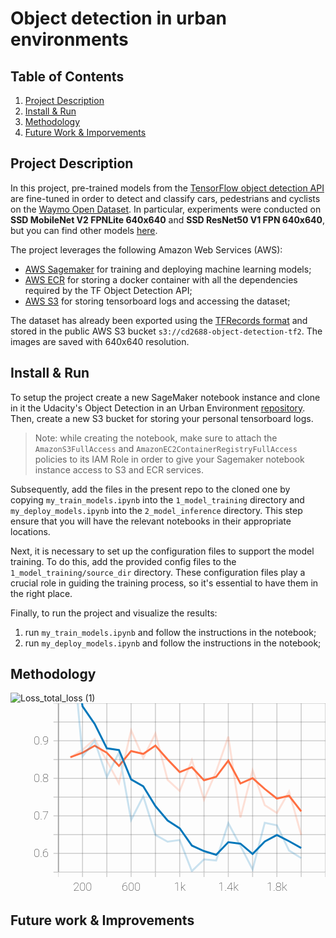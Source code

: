 # Object detection in urban environments

## Table of Contents
1. [Project Description](https://github.com/mose247/Object_detection_in_urban_environments/blob/main/README.md#project-description)
2. [Install & Run](https://github.com/mose247/Object_detection_in_urban_environments/blob/main/README.md#install--run)
3. [Methodology](https://github.com/mose247/Object_detection_in_urban_environments/blob/main/README.md#methodology)
4. [Future Work & Imporvements](https://github.com/mose247/Object_detection_in_urban_environments/blob/main/README.md#future-work--improvements)
## Project Description
In this project, pre-trained models from the [TensorFlow object detection API](https://tensorflow-object-detection-api-tutorial.readthedocs.io/en/latest/index.html) are fine-tuned in order to detect and classify cars, pedestrians and cyclists on the [Waymo Open Dataset](https://waymo.com/open/). In particular, experiments were conducted on **SSD MobileNet V2 FPNLite 640x640** and **SSD ResNet50 V1 FPN 640x640**, but you can find other models [here](https://github.com/tensorflow/models/blob/master/research/object_detection/g3doc/tf2_detection_zoo.md). 

The project leverages the following Amazon Web Services (AWS):
- [AWS Sagemaker](https://aws.amazon.com/sagemaker/) for training and deploying machine learning models;
- [AWS ECR](https://aws.amazon.com/ecr/?nc2=h_ql_prod_ct_ec2reg) for storing a docker container with all the dependencies required by the TF Object Detection API;
- [AWS S3](https://aws.amazon.com/s3/?nc2=h_ql_prod_st_s3) for storing tensorboard logs and accessing the dataset;
  
The dataset has already been exported using the [TFRecords format](https://tensorflow-object-detection-api-tutorial.readthedocs.io/en/latest/training.html#create-tensorflow-records) and stored in the public AWS S3 bucket `s3://cd2688-object-detection-tf2`. The images are saved with 640x640 resolution.

## Install & Run
To setup the project create a new SageMaker notebook instance and clone in it the Udacity's Object Detection in an Urban Environment [repository](https://github.com/udacity/cd2688-object-detection-in-urban-environment-project). Then, create a new S3 bucket for storing your personal tensorboard logs. 

> Note: while creating the notebook, make sure to attach the `AmazonS3FullAccess` and `AmazonEC2ContainerRegistryFullAccess` policies to its IAM Role in order to give your Sagemaker notebook instance access to S3 and ECR services.

Subsequently, add the files in the present repo to the cloned one by copying `my_train_models.ipynb` into the `1_model_training` directory and `my_deploy_models.ipynb` into the `2_model_inference` directory. This step ensure that you will have the relevant notebooks in their appropriate locations. 

Next, it is necessary to set up the configuration files to support the model training. To do this, add the provided config files to the `1_model_training/source_dir` directory. These configuration files play a crucial role in guiding the training process, so it's essential to have them in the right place.

Finally, to run the project and visualize the results:
1. run `my_train_models.ipynb` and follow the instructions in the notebook;
2. run `my_deploy_models.ipynb` and follow the instructions in the notebook;

## Methodology
![Loss_total_loss (1)](https://github.com/mose247/Object_detection_in_urban_environments/assets/91455159/6d3c1159-7de2-4b67-9aa0-8690d7e7f3e9)<svg viewBox="0 0 330 200" xmlns="http://www.w3.org/2000/svg"><g><g><g><g><g><line x1="50" y1="177" x2="45" y2="177" style="visibility: inherit;" fill="rgb(0, 0, 0)" stroke="rgb(204, 204, 204)" stroke-width="1px"></line><line x1="50" y1="157.33333333333337" x2="45" y2="157.33333333333337" style="visibility: inherit;" fill="rgb(0, 0, 0)" stroke="rgb(204, 204, 204)" stroke-width="1px"></line><line x1="50" y1="137.66666666666666" x2="45" y2="137.66666666666666" style="visibility: inherit;" fill="rgb(0, 0, 0)" stroke="rgb(204, 204, 204)" stroke-width="1px"></line><line x1="50" y1="118.00000000000003" x2="45" y2="118.00000000000003" style="visibility: inherit;" fill="rgb(0, 0, 0)" stroke="rgb(204, 204, 204)" stroke-width="1px"></line><line x1="50" y1="98.33333333333334" x2="45" y2="98.33333333333334" style="visibility: inherit;" fill="rgb(0, 0, 0)" stroke="rgb(204, 204, 204)" stroke-width="1px"></line><line x1="50" y1="78.66666666666666" x2="45" y2="78.66666666666666" style="visibility: inherit;" fill="rgb(0, 0, 0)" stroke="rgb(204, 204, 204)" stroke-width="1px"></line><line x1="50" y1="59.00000000000001" x2="45" y2="59.00000000000001" style="visibility: inherit;" fill="rgb(0, 0, 0)" stroke="rgb(204, 204, 204)" stroke-width="1px"></line><line x1="50" y1="39.33333333333333" x2="45" y2="39.33333333333333" style="visibility: inherit;" fill="rgb(0, 0, 0)" stroke="rgb(204, 204, 204)" stroke-width="1px"></line><line x1="50" y1="19.666666666666696" x2="45" y2="19.666666666666696" style="visibility: inherit;" fill="rgb(0, 0, 0)" stroke="rgb(204, 204, 204)" stroke-width="1px"></line><line x1="50" y1="0" x2="45" y2="0" style="visibility: inherit;" fill="rgb(0, 0, 0)" stroke="rgb(204, 204, 204)" stroke-width="1px"></line></g><g transform="translate(40, 0)"><text x="0" y="177" dx="0em" dy="0.3em" style="text-anchor: end; visibility: hidden; font-family: Roboto, sans-serif; font-size: 12px; font-weight: 200;" fill="rgb(33, 33, 33)" stroke="none" stroke-width="1px">0.55</text><text x="0" y="157.33333333333337" dx="0em" dy="0.3em" style="text-anchor: end; visibility: inherit; font-family: Roboto, sans-serif; font-size: 12px; font-weight: 200;" fill="rgb(33, 33, 33)" stroke="none" stroke-width="1px">0.6</text><text x="0" y="137.66666666666666" dx="0em" dy="0.3em" style="text-anchor: end; visibility: hidden; font-family: Roboto, sans-serif; font-size: 12px; font-weight: 200;" fill="rgb(33, 33, 33)" stroke="none" stroke-width="1px">0.65</text><text x="0" y="118.00000000000003" dx="0em" dy="0.3em" style="text-anchor: end; visibility: inherit; font-family: Roboto, sans-serif; font-size: 12px; font-weight: 200;" fill="rgb(33, 33, 33)" stroke="none" stroke-width="1px">0.7</text><text x="0" y="98.33333333333334" dx="0em" dy="0.3em" style="text-anchor: end; visibility: hidden; font-family: Roboto, sans-serif; font-size: 12px; font-weight: 200;" fill="rgb(33, 33, 33)" stroke="none" stroke-width="1px">0.75</text><text x="0" y="78.66666666666666" dx="0em" dy="0.3em" style="text-anchor: end; visibility: inherit; font-family: Roboto, sans-serif; font-size: 12px; font-weight: 200;" fill="rgb(33, 33, 33)" stroke="none" stroke-width="1px">0.8</text><text x="0" y="59.00000000000001" dx="0em" dy="0.3em" style="text-anchor: end; visibility: hidden; font-family: Roboto, sans-serif; font-size: 12px; font-weight: 200;" fill="rgb(33, 33, 33)" stroke="none" stroke-width="1px">0.85</text><text x="0" y="39.33333333333333" dx="0em" dy="0.3em" style="text-anchor: end; visibility: inherit; font-family: Roboto, sans-serif; font-size: 12px; font-weight: 200;" fill="rgb(33, 33, 33)" stroke="none" stroke-width="1px">0.9</text><text x="0" y="19.666666666666696" dx="0em" dy="0.3em" style="text-anchor: end; visibility: hidden; font-family: Roboto, sans-serif; font-size: 12px; font-weight: 200;" fill="rgb(33, 33, 33)" stroke="none" stroke-width="1px">0.95</text><text x="0" y="0" dx="0em" dy="0.3em" style="text-anchor: end; visibility: hidden; font-family: Roboto, sans-serif; font-size: 12px; font-weight: 200;" fill="rgb(33, 33, 33)" stroke="none" stroke-width="1px">1</text></g><line x1="50" y1="0" x2="50" y2="177" fill="rgb(0, 0, 0)" stroke="rgb(204, 204, 204)" stroke-width="1px"></line></g></g><g transform="translate(50, 0)" clip-path="url(#clip_0)"><clipPath id="clip_0"><rect width="280" height="177"></rect></clipPath><g><g><g><line x1="0" y1="0" x2="0" y2="177" fill="rgb(0, 0, 0)" stroke="rgb(66, 66, 66)" stroke-width="1px" opacity="0.25"></line><line x1="25.454545454545457" y1="0" x2="25.454545454545457" y2="177" fill="rgb(0, 0, 0)" stroke="rgb(66, 66, 66)" stroke-width="1px" opacity="0.25"></line><line x1="50.909090909090914" y1="0" x2="50.909090909090914" y2="177" fill="rgb(0, 0, 0)" stroke="rgb(66, 66, 66)" stroke-width="1px" opacity="0.25"></line><line x1="76.36363636363636" y1="0" x2="76.36363636363636" y2="177" fill="rgb(0, 0, 0)" stroke="rgb(66, 66, 66)" stroke-width="1px" opacity="0.25"></line><line x1="101.81818181818183" y1="0" x2="101.81818181818183" y2="177" fill="rgb(0, 0, 0)" stroke="rgb(66, 66, 66)" stroke-width="1px" opacity="0.25"></line><line x1="127.27272727272727" y1="0" x2="127.27272727272727" y2="177" fill="rgb(0, 0, 0)" stroke="rgb(66, 66, 66)" stroke-width="1px" opacity="0.25"></line><line x1="152.72727272727272" y1="0" x2="152.72727272727272" y2="177" fill="rgb(0, 0, 0)" stroke="rgb(66, 66, 66)" stroke-width="1px" opacity="0.25"></line><line x1="178.1818181818182" y1="0" x2="178.1818181818182" y2="177" fill="rgb(0, 0, 0)" stroke="rgb(66, 66, 66)" stroke-width="1px" opacity="0.25"></line><line x1="203.63636363636365" y1="0" x2="203.63636363636365" y2="177" fill="rgb(0, 0, 0)" stroke="rgb(66, 66, 66)" stroke-width="1px" opacity="0.25"></line><line x1="229.0909090909091" y1="0" x2="229.0909090909091" y2="177" fill="rgb(0, 0, 0)" stroke="rgb(66, 66, 66)" stroke-width="1px" opacity="0.25"></line><line x1="254.54545454545453" y1="0" x2="254.54545454545453" y2="177" fill="rgb(0, 0, 0)" stroke="rgb(66, 66, 66)" stroke-width="1px" opacity="0.25"></line><line x1="280" y1="0" x2="280" y2="177" fill="rgb(0, 0, 0)" stroke="rgb(66, 66, 66)" stroke-width="1px" opacity="0.25"></line></g><g><line x1="0" y1="177" x2="280" y2="177" fill="rgb(0, 0, 0)" stroke="rgb(66, 66, 66)" stroke-width="1px" opacity="0.25"></line><line x1="0" y1="157.33333333333337" x2="280" y2="157.33333333333337" fill="rgb(0, 0, 0)" stroke="rgb(66, 66, 66)" stroke-width="1px" opacity="0.25"></line><line x1="0" y1="137.66666666666666" x2="280" y2="137.66666666666666" fill="rgb(0, 0, 0)" stroke="rgb(66, 66, 66)" stroke-width="1px" opacity="0.25"></line><line x1="0" y1="118.00000000000003" x2="280" y2="118.00000000000003" fill="rgb(0, 0, 0)" stroke="rgb(66, 66, 66)" stroke-width="1px" opacity="0.25"></line><line x1="0" y1="98.33333333333334" x2="280" y2="98.33333333333334" fill="rgb(0, 0, 0)" stroke="rgb(66, 66, 66)" stroke-width="1px" opacity="0.25"></line><line x1="0" y1="78.66666666666666" x2="280" y2="78.66666666666666" fill="rgb(0, 0, 0)" stroke="rgb(66, 66, 66)" stroke-width="1px" opacity="0.25"></line><line x1="0" y1="59.00000000000001" x2="280" y2="59.00000000000001" fill="rgb(0, 0, 0)" stroke="rgb(66, 66, 66)" stroke-width="1px" opacity="0.25"></line><line x1="0" y1="39.33333333333333" x2="280" y2="39.33333333333333" fill="rgb(0, 0, 0)" stroke="rgb(66, 66, 66)" stroke-width="1px" opacity="0.25"></line><line x1="0" y1="19.666666666666696" x2="280" y2="19.666666666666696" fill="rgb(0, 0, 0)" stroke="rgb(66, 66, 66)" stroke-width="1px" opacity="0.25"></line><line x1="0" y1="0" x2="280" y2="0" fill="rgb(0, 0, 0)" stroke="rgb(66, 66, 66)" stroke-width="1px" opacity="0.25"></line></g></g></g><g><g><line x1="0" y1="393.33333333333337" x2="280" y2="393.33333333333337" fill="rgb(0, 0, 0)" stroke="rgb(153, 153, 153)" stroke-width="1.5px"></line></g></g><g><g><line x1="0" y1="0" x2="0" y2="177" fill="rgb(0, 0, 0)" stroke="rgb(153, 153, 153)" stroke-width="1.5px"></line></g></g><g><g><g><g><g><path stroke="rgb(255, 112, 67)" stroke-width="2px" d="M12.727272727272728,56.59932136535641L25.454545454545457,51.78380772471424L38.18181818181818,44.55226545431173L50.909090909090914,51.79855750033667L63.63636363636363,65.64270067981569L76.36363636363636,50.02113309479125L89.0909090909091,53.06389613432531L101.81818181818183,44.38122475332615L114.54545454545455,58.84278078129945L127.27272727272727,72.12328578197112L140,67.05728608775593L152.72727272727272,80.68869063084125L165.45454545454547,77.02421455296431L178.1818181818182,60.18673422200686L190.9090909090909,84.02016892679018L203.63636363636365,78.49623985115059L216.36363636363635,89.78827075536465L229.0909090909091,99.86842531834048L241.8181818181818,96.89860799329927L254.54545454545453,113.27626108648398" style="fill: none;" fill="none"></path></g><g><path stroke="rgb(0, 119, 187)" stroke-width="2px" d="M12.727272727272728,-84.2864243189494L25.454545454545457,3.1846150259176387L38.18181818181818,21.660270999078055L50.909090909090914,47.18274965882306L63.63636363636363,49.074913037201064L76.36363636363636,79.77445178126034L89.0909090909091,87.05847678645661L101.81818181818183,107.7411801893694L114.54545454545455,122.79780252643943L127.27272727272727,131.03929199744243L140,149.0633715715408L152.72727272727272,154.864980835462L165.45454545454547,158.8033750555475L178.1818181818182,145.5463835154517L190.9090909090909,147.1302452096116L203.63636363636365,157.90591271969248L216.36363636363635,144.81828304233568L229.0909090909091,138.04442266273836L241.8181818181818,144.53193392641165L254.54545454545453,151.61453722569564" style="fill: none;" fill="none"></path></g></g></g></g><g opacity="0.2"><g><g><g><path stroke="rgb(255, 112, 67)" stroke-width="2px" d="M12.727272727272728,56.59932136535645L25.454545454545457,48.89449954032898L38.18181818181818,37.60998487472534L50.909090909090914,60.32019694646199L63.63636363636363,83.71761401494346L76.36363636363636,28.410881360371917L89.0909090909091,57.41509596506755L101.81818181818183,31.721806526184082L114.54545454545455,80.1707669099172L127.27272727272727,91.84328794479372L140,59.504234790802L152.72727272727272,101.06161594390869L165.45454545454547,71.5394655863444L178.1818181818182,34.96350010236105L190.9090909090909,119.7423056761424L203.63636363636365,70.21424214045209L216.36363636363635,106.72153870264691L229.0909090909091,114.98609781265259L241.8181818181818,92.44433442751568L254.54545454545453,137.84124374389648" style="fill: none;" fill="none"></path></g><g><path stroke="rgb(0, 119, 187)" stroke-width="2px" d="M12.727272727272728,-84.2864243189494L25.454545454545457,55.66723863283794L38.18181818181818,39.39690073331197L50.909090909090914,77.1971845626831L63.63636363636363,51.54532154401143L76.36363636363636,122.2429656982422L89.0909090909091,97.47474908828735L101.81818181818183,137.8967603047689L114.54545454545455,145.003395875295L127.27272727272727,143.27694336573285L140,175.93601385752362L152.72727272727272,163.53582262992862L165.45454545454547,164.69810684521994L178.1818181818182,125.68686803181969L190.9090909090909,149.50417598088583L203.63636363636365,174.06181414922082L216.36363636363635,125.19237677256267L229.0909090909091,127.88535197575888L241.8181818181818,154.26221251487735L254.54545454545453,162.2377947966258" style="fill: none;" fill="none"></path></g></g></g></g></g></g><g transform="translate(50, 177)" clip-path="url(#clip_1)"><clipPath id="clip_1"><rect width="280" height="23"></rect></clipPath><g><g><line x1="0" y1="0" x2="0" y2="5" style="visibility: inherit;" fill="rgb(0, 0, 0)" stroke="rgb(204, 204, 204)" stroke-width="1px"></line><line x1="25.454545454545457" y1="0" x2="25.454545454545457" y2="5" style="visibility: inherit;" fill="rgb(0, 0, 0)" stroke="rgb(204, 204, 204)" stroke-width="1px"></line><line x1="50.909090909090914" y1="0" x2="50.909090909090914" y2="5" style="visibility: inherit;" fill="rgb(0, 0, 0)" stroke="rgb(204, 204, 204)" stroke-width="1px"></line><line x1="76.36363636363636" y1="0" x2="76.36363636363636" y2="5" style="visibility: inherit;" fill="rgb(0, 0, 0)" stroke="rgb(204, 204, 204)" stroke-width="1px"></line><line x1="101.81818181818183" y1="0" x2="101.81818181818183" y2="5" style="visibility: inherit;" fill="rgb(0, 0, 0)" stroke="rgb(204, 204, 204)" stroke-width="1px"></line><line x1="127.27272727272727" y1="0" x2="127.27272727272727" y2="5" style="visibility: inherit;" fill="rgb(0, 0, 0)" stroke="rgb(204, 204, 204)" stroke-width="1px"></line><line x1="152.72727272727272" y1="0" x2="152.72727272727272" y2="5" style="visibility: inherit;" fill="rgb(0, 0, 0)" stroke="rgb(204, 204, 204)" stroke-width="1px"></line><line x1="178.1818181818182" y1="0" x2="178.1818181818182" y2="5" style="visibility: inherit;" fill="rgb(0, 0, 0)" stroke="rgb(204, 204, 204)" stroke-width="1px"></line><line x1="203.63636363636365" y1="0" x2="203.63636363636365" y2="5" style="visibility: inherit;" fill="rgb(0, 0, 0)" stroke="rgb(204, 204, 204)" stroke-width="1px"></line><line x1="229.0909090909091" y1="0" x2="229.0909090909091" y2="5" style="visibility: inherit;" fill="rgb(0, 0, 0)" stroke="rgb(204, 204, 204)" stroke-width="1px"></line><line x1="254.54545454545453" y1="0" x2="254.54545454545453" y2="5" style="visibility: inherit;" fill="rgb(0, 0, 0)" stroke="rgb(204, 204, 204)" stroke-width="1px"></line><line x1="280" y1="0" x2="280" y2="5" style="visibility: inherit;" fill="rgb(0, 0, 0)" stroke="rgb(204, 204, 204)" stroke-width="1px"></line></g><g transform="translate(0, 8)"><text x="0" y="0" dx="0em" dy="0.95em" style="text-anchor: middle; visibility: hidden; font-family: Roboto, sans-serif; font-size: 12px; font-weight: 200;" fill="rgb(33, 33, 33)" stroke="none" stroke-width="1px">0</text><text x="25.454545454545457" y="0" dx="0em" dy="0.95em" style="text-anchor: middle; visibility: inherit; font-family: Roboto, sans-serif; font-size: 12px; font-weight: 200;" fill="rgb(33, 33, 33)" stroke="none" stroke-width="1px">200</text><text x="50.909090909090914" y="0" dx="0em" dy="0.95em" style="text-anchor: middle; visibility: hidden; font-family: Roboto, sans-serif; font-size: 12px; font-weight: 200;" fill="rgb(33, 33, 33)" stroke="none" stroke-width="1px">400</text><text x="76.36363636363636" y="0" dx="0em" dy="0.95em" style="text-anchor: middle; visibility: inherit; font-family: Roboto, sans-serif; font-size: 12px; font-weight: 200;" fill="rgb(33, 33, 33)" stroke="none" stroke-width="1px">600</text><text x="101.81818181818183" y="0" dx="0em" dy="0.95em" style="text-anchor: middle; visibility: hidden; font-family: Roboto, sans-serif; font-size: 12px; font-weight: 200;" fill="rgb(33, 33, 33)" stroke="none" stroke-width="1px">800</text><text x="127.27272727272727" y="0" dx="0em" dy="0.95em" style="text-anchor: middle; visibility: inherit; font-family: Roboto, sans-serif; font-size: 12px; font-weight: 200;" fill="rgb(33, 33, 33)" stroke="none" stroke-width="1px">1k</text><text x="152.72727272727272" y="0" dx="0em" dy="0.95em" style="text-anchor: middle; visibility: hidden; font-family: Roboto, sans-serif; font-size: 12px; font-weight: 200;" fill="rgb(33, 33, 33)" stroke="none" stroke-width="1px">1.2k</text><text x="178.1818181818182" y="0" dx="0em" dy="0.95em" style="text-anchor: middle; visibility: inherit; font-family: Roboto, sans-serif; font-size: 12px; font-weight: 200;" fill="rgb(33, 33, 33)" stroke="none" stroke-width="1px">1.4k</text><text x="203.63636363636365" y="0" dx="0em" dy="0.95em" style="text-anchor: middle; visibility: hidden; font-family: Roboto, sans-serif; font-size: 12px; font-weight: 200;" fill="rgb(33, 33, 33)" stroke="none" stroke-width="1px">1.6k</text><text x="229.0909090909091" y="0" dx="0em" dy="0.95em" style="text-anchor: middle; visibility: inherit; font-family: Roboto, sans-serif; font-size: 12px; font-weight: 200;" fill="rgb(33, 33, 33)" stroke="none" stroke-width="1px">1.8k</text><text x="254.54545454545453" y="0" dx="0em" dy="0.95em" style="text-anchor: middle; visibility: hidden; font-family: Roboto, sans-serif; font-size: 12px; font-weight: 200;" fill="rgb(33, 33, 33)" stroke="none" stroke-width="1px">2k</text><text x="280" y="0" dx="0em" dy="0.95em" style="text-anchor: middle; visibility: hidden; font-family: Roboto, sans-serif; font-size: 12px; font-weight: 200;" fill="rgb(33, 33, 33)" stroke="none" stroke-width="1px">2.2k</text></g><line x1="0" y1="0" x2="280" y2="0" fill="rgb(0, 0, 0)" stroke="rgb(204, 204, 204)" stroke-width="1px"></line></g></g></g></g></svg>


## Future work & Improvements
